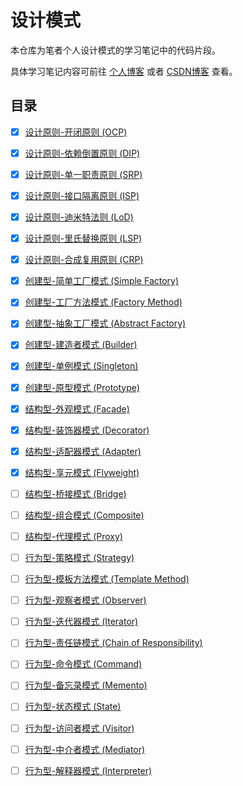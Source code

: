 # 设计模式
本仓库为笔者个人设计模式的学习笔记中的代码片段。

具体学习笔记内容可前往 [个人博客](https://www.zhaohaihao.com/category/design-patterns) 或者 [CSDN博客](https://blog.csdn.net/dh_chao/category_7023938.html) 查看。

## 目录
- [x] [设计原则-开闭原则 (OCP)](https://www.yuque.com/zhaohaihao/coding/issue-0001)
- [x] [设计原则-依赖倒置原则 (DIP)](https://www.yuque.com/zhaohaihao/coding/issue-0002)
- [x] [设计原则-单一职责原则 (SRP)](https://www.yuque.com/zhaohaihao/coding/issue-0003)
- [x] [设计原则-接口隔离原则 (ISP)](https://www.yuque.com/zhaohaihao/coding/issue-0004)
- [x] [设计原则-迪米特法则 (LoD)](https://www.yuque.com/zhaohaihao/coding/issue-0005)
- [x] [设计原则-里氏替换原则 (LSP)](https://www.yuque.com/zhaohaihao/coding/issue-0006)
- [x] [设计原则-合成复用原则 (CRP)](https://www.yuque.com/zhaohaihao/coding/issue-0007)
- [x] [创建型-简单工厂模式 (Simple Factory)](https://www.yuque.com/zhaohaihao/coding/issue-0008)
- [x] [创建型-工厂方法模式 (Factory Method)](https://www.yuque.com/zhaohaihao/coding/issue-0009)
- [x] [创建型-抽象工厂模式 (Abstract Factory)](https://www.yuque.com/zhaohaihao/coding/issue-0010)
- [x] [创建型-建造者模式 (Builder)](https://www.yuque.com/zhaohaihao/coding/issue-0011)
- [x] [创建型-单例模式 (Singleton)](https://www.yuque.com/zhaohaihao/coding/issue-0012)
- [x] [创建型-原型模式 (Prototype)](https://www.yuque.com/zhaohaihao/coding/issue-0013)
- [x] [结构型-外观模式 (Facade)](https://www.yuque.com/zhaohaihao/coding/issue-0014)
- [x] [结构型-装饰器模式 (Decorator)](https://www.yuque.com/zhaohaihao/coding/issue-0015)
- [x] [结构型-适配器模式 (Adapter)](https://www.yuque.com/zhaohaihao/coding/issue-0016)
- [x] [结构型-享元模式 (Flyweight)](https://www.yuque.com/zhaohaihao/coding/issue-0017˚)

- [ ] [结构型-桥接模式 (Bridge)](https://www.yuque.com/zhaohaihao/coding/issue-#)
- [ ] [结构型-组合模式 (Composite)](https://www.yuque.com/zhaohaihao/coding/issue-#)
- [ ] [结构型-代理模式 (Proxy)](https://www.yuque.com/zhaohaihao/coding/issue-#)
- [ ] [行为型-策略模式 (Strategy)](https://www.yuque.com/zhaohaihao/coding/issue-#)
- [ ] [行为型-模板方法模式 (Template Method)](https://www.yuque.com/zhaohaihao/coding/issue-#)
- [ ] [行为型-观察者模式 (Observer)](https://www.yuque.com/zhaohaihao/coding/issue-#)
- [ ] [行为型-迭代器模式 (Iterator)](https://www.yuque.com/zhaohaihao/coding/issue-#)
- [ ] [行为型-责任链模式 (Chain of Responsibility)](https://www.yuque.com/zhaohaihao/coding/issue-#)
- [ ] [行为型-命令模式 (Command)](https://www.yuque.com/zhaohaihao/coding/issue-#)
- [ ] [行为型-备忘录模式 (Memento)](https://www.yuque.com/zhaohaihao/coding/issue-#)
- [ ] [行为型-状态模式 (State)](https://www.yuque.com/zhaohaihao/coding/issue-#)
- [ ] [行为型-访问者模式 (Visitor)](https://www.yuque.com/zhaohaihao/coding/issue-#)
- [ ] [行为型-中介者模式 (Mediator)](https://www.yuque.com/zhaohaihao/coding/issue-#)
- [ ] [行为型-解释器模式 (Interpreter)](https://www.yuque.com/zhaohaihao/coding/issue-#)